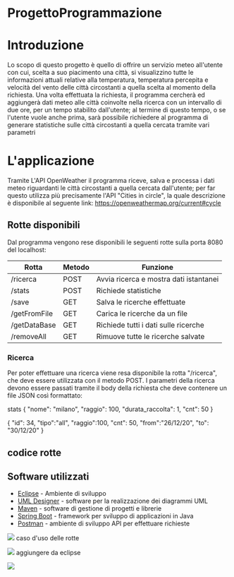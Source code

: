# ProgettoProgrammazione



# Introduzione

Lo scopo di questo progetto è quello di offrire un servizio meteo all'utente con cui, scelta a suo piacimento una città, si visualizzino tutte le informazioni attuali relative alla temperatura, temperatura percepita e velocità del vento delle città circostanti a quella scelta al momento della richiesta.
Una volta effettuata la richiesta, il programma cercherà ed aggiungerà dati meteo alle città coinvolte nella ricerca con un intervallo di due ore, per un tempo stabilito dall'utente; al termine di questo tempo, o se l'utente vuole anche prima, sarà possibile richiedere al programma di generare statistiche sulle città circostanti a quella cercata tramite vari parametri


# L'applicazione

Tramite L'API OpenWeather il programma riceve, salva e processa i dati meteo riguardanti le città circostanti a quella cercata dall'utente; per far questo utilizza più precisamente l'API "Cities in circle", la quale descrizione è disponibile al seguente link: https://openweathermap.org/current#cycle


## Rotte disponibili

Dal programma vengono rese disponibili le seguenti rotte sulla porta 8080 del localhost:

| Rotta         |    Metodo    |        Funzione                        |
|---------------|--------------|----------------------------------------|
| /ricerca      | POST         | Avvia ricerca e mostra dati istantanei |
| /stats        | POST         | Richiede statistiche                   |
| /save         | GET          | Salva le ricerche effettuate           |
| /getFromFile  | GET          | Carica le ricerche da un file          |
| /getDataBase  | GET          | Richiede tutti i dati sulle ricerche   |
| /removeAll    | GET          | Rimuove tutte le ricerche salvate      |


### Ricerca 
Per poter effettuare una ricerca viene resa disponibile la rotta "/ricerca", che deve essere utilizzata con il metodo POST.
I parametri della ricerca devono essere passati tramite il body della richiesta che deve contenere un file JSON così formattato:

stats {​​​​​​​
"nome": "milano",
"raggio": 100,
"durata_raccolta": 1,
"cnt": 50
}​​​​​​​

{​​​​​
"id": 34,
"tipo":"all",
"raggio":100,
"cnt": 50,
"from":"26/12/20",
"to": "30/12/20"
}​​​​​

  
  
## codice rotte
  
## Software utilizzati
* [Eclipse](https://www.eclipse.org/downloads/) - Ambiente di sviluppo
* [UML Designer](http://www.umldesigner.org/) - software per la realizzazione dei diagrammi UML
* [Maven](https://maven.apache.org/) - software di gestione di progetti e librerie
* [Spring Boot](https://spring.io/projects/spring-boot) - framework per sviluppo di applicazioni in Java
* [Postman](https://www.postman.com/) - ambiente di sviluppo API per effettuare richieste









<img src="/Users/luca/Desktop/OOP.jpg"> caso d'uso delle rotte 

<img src="diagclassi.jpg"> aggiungere da eclipse 

<img src="diagseq.jpg"> 
